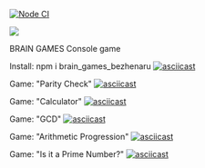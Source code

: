 [![Node CI](https://github.com/AVBezhenaru/frontend-project-lvl1/workflows/Node%20CI/badge.svg)](https://github.com/AVBezhenaru/frontend-project-lvl1/actions)

<a href="https://codeclimate.com/github/AVBezhenaru/frontend-project-lvl1/maintainability"><img src="https://api.codeclimate.com/v1/badges/ba8a2ae7f1483047d6c9/maintainability" /></a>

BRAIN GAMES
Console game

Install: npm i brain_games_bezhenaru
[![asciicast](https://asciinema.org/a/rnq3poCxhEsy32cohaFXoOWKg.svg)](https://asciinema.org/a/rnq3poCxhEsy32cohaFXoOWKg)

Game: "Parity Check"
[![asciicast](https://asciinema.org/a/Su0yszt1BxhpO1bOTEcrffuU5.svg)](https://asciinema.org/a/Su0yszt1BxhpO1bOTEcrffuU5)

Game: "Calculator"
[![asciicast](https://asciinema.org/a/4329JmjuGh9VAAKRWhMQyelgJ.svg)](https://asciinema.org/a/4329JmjuGh9VAAKRWhMQyelgJ)

Game: "GCD"
[![asciicast](https://asciinema.org/a/faqhXF6gX0vejgWwtnk09etUK.svg)](https://asciinema.org/a/faqhXF6gX0vejgWwtnk09etUK)

Game: "Arithmetic Progression"
[![asciicast](https://asciinema.org/a/e4Hq83FwAxqqj0rdd5REqA0cf.svg)](https://asciinema.org/a/e4Hq83FwAxqqj0rdd5REqA0cf)

Game: "Is it a Prime Number?"
[![asciicast](https://asciinema.org/a/NIWVTZqVg2rJg2orstpPyq2p9.svg)](https://asciinema.org/a/NIWVTZqVg2rJg2orstpPyq2p9)

